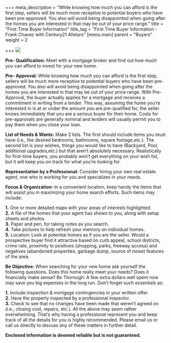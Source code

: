 +++
meta_description = "While knowing how much you can afford is the first step, sellers will be much more receptive to potential buyers who have been pre-approved. You also will avoid being disappointed when going after the homes you are interested in that may be out of your price range."
title = "First Time Buyer Information"
title_tag = "First Time Buyer Information - Frank Chavez with Century21 Allstars"
[menu.main]
parent = "Buyers"
weight = 2

+++
![](/uploads/first_time_buyer.jpg)

**Pre- Qualification:** Meet with a mortgage broker and find out how much you can afford to invest for your new home.

**Pre- Approval:** While knowing how much you can afford is the first step, sellers will be much more receptive to potential buyers who have been pre-approved. You also will avoid being disappointed when going after the homes you are interested in that may be out of your price range. With Pre- Approval, the buyer actually applies for a mortgage and receives a commitment in writing from a lender. This way, assuming the home you’re interested in is at or under the amount you are pre-qualified for, the seller knows immediately that you are a serious buyer for their home. Costs for pre-approvals are generally nominal and lenders will usually permit you to pay them when you close your loan.

**List of Needs & Wants:** Make 2 lists. The first should include items you must have (i.e., the desired bedrooms, bathrooms, square footage,etc.). The second list is your wishes, things you would like to have (Backyard, Pool, additional upgrades,etc.) but that aren’t absolutely necessary. Realistically for first-time buyers, you probably won’t get everything on your wish list, but it will keep you on track for what you’re looking for.

**Representation by a Professional:** Consider hiring your own real estate agent, one who is working for you and specializes in your needs.

**Focus & Organization:** In a convenient location, keep handy the items that will assist you in maximizing your home search efforts. Such items may include:  
  
**1.** One or more detailed maps with your areas of interests highlighted.  
**2.** A file of the homes that your agent has shown to you, along with setup sheets and photos.  
**3.** Paper and pen, for taking notes as you search.  
**4.** Take pictures to help refresh your memory on individual homes.  
**5.** Location: Look at potential homes as if you are the seller. Would a prospective buyer find it attractive based on curb appeal, school districts, crime rate, proximity to positives (shopping, parks, freeway access) and negatives (abandoned properties, garbage dump, source of noise) features of the area.

**Be Objective:** When searching for your new home ask yourself the following questions. Does this home really meet your needs? Does it financially make sense? Be Thorough: A few extra dollars well spent now may save you big expenses in the long run. Don’t forget such essentials as:  
  
**1.** Include inspection & mortgage contingencies in your written offer.  
**2.** Have the property inspected by a professional inspector.  
**3.** Check to see that no changes have been made that weren’t agreed on (i.e., closing cost, repairs, etc.). All the above may seem rather overwhelming. That’s why having a professional represent you and keep track of all the details for you is highly recommended. Please email us or call us directly to discuss any of these matters in further detail.

**Enclosed information is deemed reliable but is not guaranteed.**